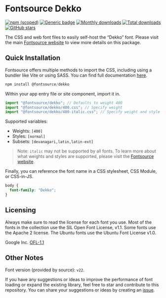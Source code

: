 # Fontsource Dekko

[![npm (scoped)](https://img.shields.io/npm/v/@fontsource/dekko?color=brightgreen)](https://www.npmjs.com/package/@fontsource/dekko) [![Generic badge](https://img.shields.io/badge/fontsource-passing-brightgreen)](https://github.com/fontsource/fontsource) [![Monthly downloads](https://badgen.net/npm/dm/@fontsource/dekko)](https://github.com/fontsource/fontsource) [![Total downloads](https://badgen.net/npm/dt/@fontsource/dekko)](https://github.com/fontsource/fontsource) [![GitHub stars](https://img.shields.io/github/stars/fontsource/fontsource.svg?style=social&label=Star)](https://github.com/fontsource/fontsource/stargazers)

The CSS and web font files to easily self-host the “Dekko” font. Please visit the main [Fontsource website](https://fontsource.org/fonts/dekko) to view more details on this package.

## Quick Installation

Fontsource offers multiple methods to import the CSS, including using a bundler like Vite or using SASS. You can find full documentation [here](https://fontsource.org/docs/getting-started/introduction).

```javascript
npm install @fontsource/dekko
```

Within your app entry file or site component, import it in.

```javascript
import "@fontsource/dekko"; // Defaults to weight 400
import "@fontsource/dekko/400.css"; // Specify weight
import "@fontsource/dekko/400-italic.css"; // Specify weight and style
```

Supported variables:
- Weights: `[400]`
- Styles: `[normal]`
- Subsets: `[devanagari,latin,latin-ext]`

> Note: `italic` may not be supported by all fonts. To learn more about what weights and styles are supported, please visit the [Fontsource website](https://fontsource.org/fonts/dekko).

Finally, you can reference the font name in a CSS stylesheet, CSS Module, or CSS-in-JS.

```css
body {
  font-family: "Dekko";
}
```

## Licensing
Always make sure to read the license for each font you use. Most of the fonts in the collection use the SIL Open Font License, v1.1. Some fonts use the Apache 2 license. The Ubuntu fonts use the Ubuntu Font License v1.0.

Google Inc.
[OFL-1.1](http://scripts.sil.org/OFL)

## Other Notes
Font version (provided by source): `v22`.

If you have any suggestions or ideas to improve the performance of font loading or expand the existing library, feel free to star and contribute to this repository. You can share your suggestions or ideas by creating an [issue](https://github.com/fontsource/fontsource/issues).